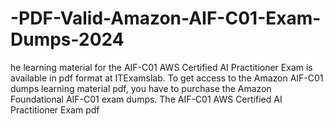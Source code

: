 # -PDF-Valid-Amazon-AIF-C01-Exam-Dumps-2024
he learning material for the AIF-C01 AWS Certified AI Practitioner Exam is available in pdf format at ITExamslab. To get access to the Amazon AIF-C01 dumps learning material pdf, you have to purchase the Amazon Foundational AIF-C01 exam dumps. The AIF-C01 AWS Certified AI Practitioner Exam pdf
